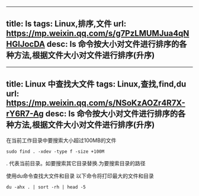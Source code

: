 
---
title: ls
tags: Linux,排序,文件
url: https://mp.weixin.qq.com/s/g7PzLMUMJua4qNHGlJocDA
desc: ls 命令按大小对文件进行排序的各种方法,根据文件大小对文件进行排序(升序)
---

---
title: Linux 中查找大文件
tags: Linux,查找,find,du
url: https://mp.weixin.qq.com/s/NSoKzAOZr4R7X-rY6R7-Ag
desc: ls 命令按大小对文件进行排序的各种方法,根据文件大小对文件进行排序(升序)
---

在当前工作目录中要搜索大小超过100MB的文件
```
sudo find . -xdev -type f -size +100M
```
. 代表当前目录。如要搜索其它目录替换.为要搜索目录的路径


使用du命令查找大文件和目录
以下命令将打印最大的文件和目录
```
du -ahx . | sort -rh | head -5
```